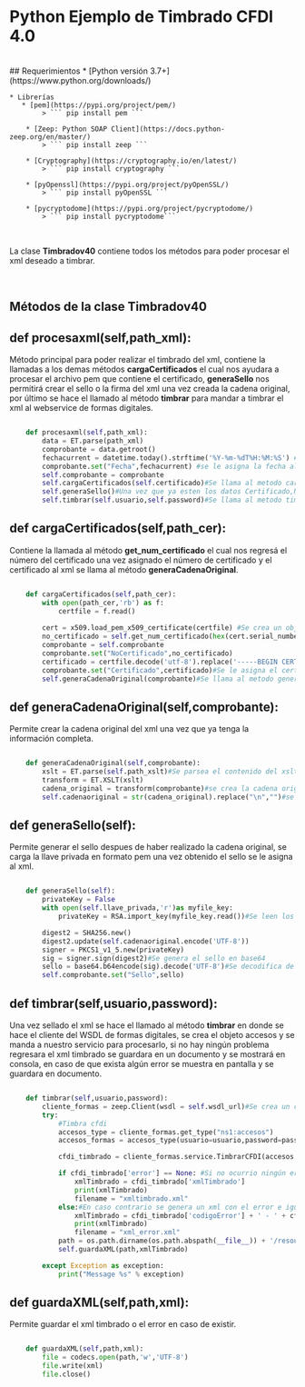 # Python Ejemplo de Timbrado CFDI 4.0

<br/>
## Requerimientos
	* [Python versión 3.7+](https://www.python.org/downloads/)

	* Librerías
	   * [pem](https://pypi.org/project/pem/)
	    	> ``` pip install pem ```

		* [Zeep: Python SOAP Client](https://docs.python-zeep.org/en/master/)
			> ``` pip install zeep ```

		* [Cryptography](https://cryptography.io/en/latest/)
			> ``` pip install cryptography ```

		* [pyOpenssl](https://pypi.org/project/pyOpenSSL/)
			> ``` pip install pyOpenSSL ```

		* [pycryptodome](https://pypi.org/project/pycryptodome/)
			> ``` pip install pycryptodome```
<br/>

La clase **Timbradov40** contiene todos los métodos para poder procesar el xml deseado a timbrar.

<br/>

## Métodos de la clase Timbradov40

## def procesaxml(self,path_xml):
Método principal para poder realizar el timbrado del xml, contiene la llamadas a los demas métodos **cargaCertificados** el cual nos ayudara a procesar el 
archivo pem que contiene el certificado, **generaSello** nos permitirá crear el sello o la firma del xml una vez creada la cadena original, 
por último se hace el llamado al método **timbrar** para mandar a timbrar el xml al webservice de formas digitales.

```Python

	def procesaxml(self,path_xml):
		data = ET.parse(path_xml)
		comprobante = data.getroot()
		fechacurrent = datetime.today().strftime('%Y-%m-%dT%H:%M:%S') #se obtiene la fecha actual del sistema con el formato solicitado por el SAT
		comprobante.set("Fecha",fechacurrent) #se le asigna la fecha al xml
		self.comprobante = comprobante 
		self.cargaCertificados(self.certificado)#Se llama al metodo cargaCertificados
		self.generaSello()#Una vez que ya esten los datos Certificado,NoCertificado en el xml y generada la cadena original se llama al metodo generaSello
		self.timbrar(self.usuario,self.password)#Se llama al metodo timbrar

```

## def cargaCertificados(self,path_cer):
Contiene la llamada al método **get_num_certificado** el cual nos regresá el número del certificado una vez asignado el número de certificado y el certificado al xml se llama al método **generaCadenaOriginal**.

```Python

	def cargaCertificados(self,path_cer):
		with open(path_cer,'rb') as f:
			certfile = f.read()
		
		cert = x509.load_pem_x509_certificate(certfile)	#Se crea un objeto certificado de la clase X509
		no_certificado = self.get_num_certificado(hex(cert.serial_number)) #se realiza el llamado al metodo para obtener el numero del certificado y asignarlo al xml
		comprobante = self.comprobante
		comprobante.set("NoCertificado",no_certificado)
		certificado = certfile.decode('utf-8').replace('-----BEGIN CERTIFICATE-----','').replace('-----END CERTIFICATE-----','').replace('\n','')
		comprobante.set("Certificado",certificado)#Se le asigna el certificado al xml
		self.generaCadenaOriginal(comprobante)#Se llama al metodo generaCadenaOriginal

```	

## def generaCadenaOriginal(self,comprobante):
Permite crear la cadena original del xml una vez que ya tenga la información completa.

```Python

	def generaCadenaOriginal(self,comprobante):
		xslt = ET.parse(self.path_xslt)#Se parsea el contenido del xslt
		transform = ET.XSLT(xslt)
		cadena_original = transform(comprobante)#se crea la cadena orignal
		self.cadenaoriginal = str(cadena_original).replace("\n","")#se eliminan los saltos de linea y se guarda en memoria

```

## def generaSello(self):
Permite generar el sello despues de haber realizado la cadena original, se carga la llave privada en formato pem una vez obtenido el sello se le asigna al 
xml.

```Python

	def generaSello(self):
		privateKey = False
		with open(self.llave_privada,'r')as myfile_key:
			privateKey = RSA.import_key(myfile_key.read())#Se leen los datos del archivo enviado que lleva la llave privada y se crea un objeto RSA

		digest2 = SHA256.new()
		digest2.update(self.cadenaoriginal.encode('UTF-8'))
		signer = PKCS1_v1_5.new(privateKey)
		sig = signer.sign(digest2)#Se genera el sello en base64
		sello = base64.b64encode(sig).decode('UTF-8')#Se decodifica de base64 a String para asignarla al xml
		self.comprobante.set("Sello",sello)

```

## def timbrar(self,usuario,password):
Una vez sellado el xml se hace el llamado al método **timbrar** en donde se hace el cliente del WSDL de formas digitales, se crea el objeto accesos y se manda a nuestro servicio para procesarlo, si no hay ningún problema regresara el xml timbrado se guardara en un documento y se mostrará en consola, en caso de que exista algún error se muestra en pantalla y se guardara en documento.

```Python

	def timbrar(self,usuario,password):
		cliente_formas = zeep.Client(wsdl = self.wsdl_url)#Se crea un cliente soap del WSDL de formas digitales
		try:
			#Timbra cfdi
			accesos_type = cliente_formas.get_type("ns1:accesos")
			accesos_formas = accesos_type(usuario=usuario,password=password)#se crea el objeto de accesos

			cfdi_timbrado = cliente_formas.service.TimbrarCFDI(accesos = accesos_formas,comprobante=ET.tostring(self.comprobante).decode('UTF-8'))#Se le envian los parametros solicitados los cuales son accesos y comprobante o xml en una cadena

			if cfdi_timbrado['error'] == None: #Si no ocurrio ningún error al momento de timbrar el xml generará un xml timbrado y se plasmará en la consola
				xmlTimbrado = cfdi_timbrado['xmlTimbrado']
				print(xmlTimbrado)
				filename = "xmltimbrado.xml"
			else:#En caso contrario se genera un xml con el error e igual se mostrara en la consola
				xmlTimbrado = cfdi_timbrado['codigoError'] + ' - ' + cfdi_timbrado['error']
				print(xmlTimbrado)
				filename = "xml_error.xml"
			path = os.path.dirname(os.path.abspath(__file__)) + '/resources/'+filename
			self.guardaXML(path,xmlTimbrado)

		except Exception as exception:
			print("Message %s" % exception)

```

## def guardaXML(self,path,xml):
Permite guardar el xml timbrado o el error en caso de existir.
```Python

	def guardaXML(self,path,xml):
		file = codecs.open(path,'w','UTF-8')
		file.write(xml)
		file.close()

```

